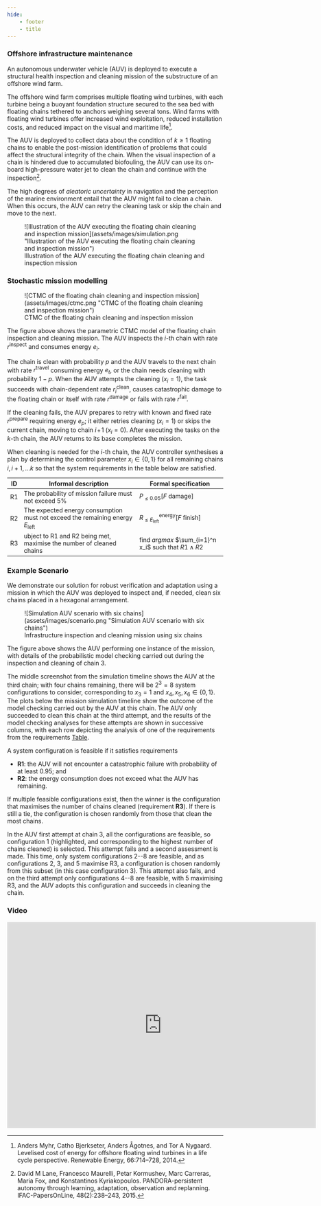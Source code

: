 ```yaml
---
hide:
    - footer
    - title
---
```



### **Offshore infrastructure maintenance**

An autonomous underwater vehicle (AUV) is deployed to execute a structural health inspection and cleaning mission of the substructure of an offshore wind farm. 

The offshore wind farm comprises multiple floating wind turbines, with each turbine being a buoyant foundation structure secured to the sea bed with floating chains tethered to anchors weighing several tons.  Wind farms with floating wind turbines offer increased wind exploitation, reduced installation costs, and reduced impact on the visual and maritime life[^1]. 

The AUV is deployed to collect data about the condition of $k \geq 1$ floating chains to enable the post-mission identification of problems that could affect the structural integrity of the chain. When the visual inspection of a chain is hindered due to accumulated biofouling, the AUV can use its on-board high-pressure water jet to clean the chain and continue with the inspection[^2]. 
 
 The high degrees of _aleatoric uncertainty_ in navigation and the perception of the marine environment entail that the AUV might fail to clean a chain. When this occurs, the AUV can retry the cleaning task or skip the chain and move to the next.

<figure markdown>
  ![Illustration of the AUV executing the floating chain cleaning and inspection mission](assets/images/simulation.png "Illustration of the AUV executing the floating chain cleaning and inspection mission")
  <figcaption>Illustration of the AUV executing the floating chain cleaning and inspection mission</figcaption>
</figure>



### **Stochastic mission modelling**


<figure markdown>
  ![CTMC of the floating chain cleaning and inspection mission](assets/images/ctmc.png "CTMC of the floating chain cleaning and inspection mission")
  <figcaption>CTMC of the floating chain cleaning and inspection mission</figcaption>
</figure>

The figure above shows the parametric CTMC model of the floating chain inspection and cleaning mission. 
The AUV inspects the $i$-th chain with rate $r^\mathrm{inspect}$ and consumes energy $e_i$. 

The chain is clean with probability $p$ and the AUV travels to the  next chain with rate $r^\mathrm{travel}$ consuming energy $e_t$, or the chain needs cleaning with probability $1-p$.
When the AUV attempts the cleaning ($x_i=1$), the task succeeds with chain-dependent rate $r_i^\mathrm{clean}$, causes catastrophic damage to the floating chain or itself with rate $r^\mathrm{damage}$ or fails with  rate $r^\mathrm{fail}$. 

If the cleaning fails, the AUV prepares to retry with known and fixed rate $r^\mathrm{prepare}$ requiring energy $e_p$; it either retries cleaning ($x_i=1$) or skips the current chain, moving to chain $i\!+\!1$ ($x_i=0$). 
After executing the tasks on the $k$-th chain, the AUV returns to its base  completes the mission. 

When cleaning is needed for the $i$-th chain, the AUV controller synthesises a plan by determining the control parameter $x_i \in \{0,1\}$  for all remaining chains $i, i+1, ...k$ so that the system requirements in the table below are satisfied. 

 <a name="tab:reqs"/>

| ID  | Informal description                         | Formal specification|
| ----| ------------------------------------ | --------------------|
| R1  | The probability of mission failure  must not exceed 5%                                  | $P_{\leq 0.05} [F \textsf{ damage}]$                              |
| R2  | The expected energy consumption must not exceed the remaining energy $E_\mathrm{left}$  | $R^\mathrm{energy}_{\leq E_\mathrm{left}} [F \textsf{ finish}]$   |
| R3  | ubject to R1 and R2 being met, maximise the number of cleaned chains                    | find  _argmax_ $\sum_{i=1}^n x_i$ such that $R1 \land R2$    |




### **Example Scenario**

We demonstrate our solution for robust verification and adaptation using a mission in which the AUV was deployed  to inspect and, if needed, clean six chains placed in a hexagonal arrangement.

<figure markdown>
  ![Simulation AUV scenario with six chains](assets/images/scenario.png "Simulation AUV scenario with six chains")
  <figcaption>Infrastructure inspection and cleaning mission using six chains</figcaption>
</figure>

The figure above shows the AUV performing one instance of the mission, with details of the probabilistic model checking carried out during the inspection and cleaning of chain 3.

The middle screenshot from the simulation timeline shows the AUV at the third chain; with four chains remaining, there will be $2^{3}=8$ system configurations to consider, corresponding to $x_3=1$ and $x_4,x_5,x_6\in\{0,1\}$. 
The plots below the mission simulation timeline show the outcome of the model checking carried out by the AUV at this chain. The AUV only succeeded to clean this chain at the third attempt, and the results of the model checking analyses for these attempts are shown in successive columns, with each row depicting the analysis of one of the requirements from the requirements [Table](#tab:reqs).


A system configuration is feasible if it satisfies requirements 

- **R1**: the AUV will not encounter a catastrophic failure with probability of at least 0.95; and 
- **R2**: the energy consumption does not exceed what the AUV has remaining. 

If multiple feasible configurations exist, then the winner is the configuration that maximises the number of chains cleaned (requirement **R3**). If there is still a tie, the configuration is chosen randomly from those that clean the most chains. 

In the AUV first attempt at chain 3, all the configurations are feasible, so configuration 1 (highlighted, and corresponding to the highest number of chains cleaned) is selected. This attempt fails and a second assessment is made. This time, only system configurations 2--8 are feasible, and as configurations 2, 3, and 5 maximise R3, a configuration is chosen randomly from this subset (in this case configuration 3). This attempt also fails, and on the third attempt only configurations 4--8 are feasible, with 5 maximising R3, and the AUV adopts this configuration and succeeds in cleaning the chain.



### **Video**

<!-- ![type:video](assets/video/nmiVideo.mp4) -->
<!-- <video width="640" height="480" controls>
  <source src="https://drive.google.com/file/d/1dv6EyhTIH36kcLw5ELdu4flwcn-tJC_s/preview" type="video">
</video> -->
<iframe src="https://drive.google.com/file/d/1fLZ3Bip8Y0KRiaWfMOMRZStPbPpCdHqy/preview" width="720" height="480"
frameborder="0" allow="accelerometer; autoplay; encrypted-media; gyroscope;
picture-in-picture" allowfullscreen="true"></iframe>




[^1]: Anders Myhr, Catho Bjerkseter, Anders Ågotnes, and Tor A Nygaard. Levelised cost of energy for offshore floating wind turbines in a life cycle perspective. Renewable Energy, 66:714–728, 2014.
[^2]: David M Lane, Francesco Maurelli, Petar Kormushev, Marc Carreras, Maria Fox, and Konstantinos Kyriakopoulos. PANDORA-persistent autonomy through learning, adaptation, observation and replanning. IFAC-PapersOnLine, 48(2):238–243, 2015.
